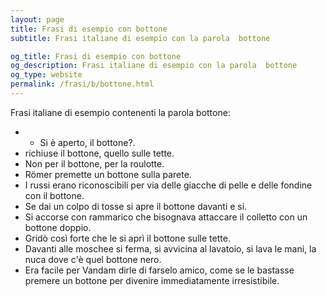 ```yaml
---
layout: page
title: Frasi di esempio con bottone 
subtitle: Frasi italiane di esempio con la parola  bottone

og_title: Frasi di esempio con bottone 
og_description: Frasi italiane di esempio con la parola  bottone
og_type: website
permalink: /frasi/b/bottone.html
---
```


Frasi italiane di esempio contenenti la parola bottone:


- - Si è aperto, il bottone?.
- richiuse il bottone, quello sulle tette.
- Non per il bottone, per la roulotte.
- Römer premette un bottone sulla parete.
- I russi erano riconoscibili per via delle giacche di pelle e delle fondine con il bottone.
- Se dai un colpo di tosse si apre il bottone davanti e si.
- Si accorse con rammarico che bisognava attaccare il colletto con un bottone doppio.
- Gridò così forte che le si aprì il bottone sulle tette.
- Davanti alle moschee si ferma, si avvicina al lavatoio, si lava le mani, la nuca dove c'è quel bottone nero.
- Era facile per Vandam dirle di farselo amico, come se le bastasse premere un bottone per divenire immediatamente irresistibile.

